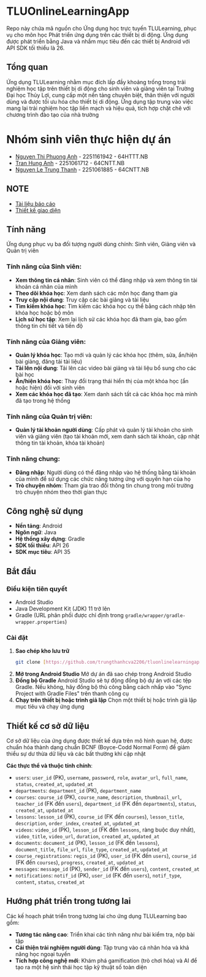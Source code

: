 # TLUOnlineLearningApp

Repo này chứa mã nguồn cho Ứng dụng học trực tuyến TLULearning, phục vụ cho môn học Phát triển ứng dụng trên các thiết bị di động. Ứng dụng được phát triển bằng Java và nhắm mục tiêu đến các thiết bị Android với API SDK tối thiểu là 26.

## Tổng quan

Ứng dụng TLULearning nhằm mục đích lấp đầy khoảng trống trong trải nghiệm học tập trên thiết bị di động cho sinh viên và giảng viên tại Trường Đại học Thủy Lợi, cung cấp một nền tảng chuyên biệt, thân thiện với người dùng và được tối ưu hóa cho thiết bị di động. Ứng dụng tập trung vào việc mang lại trải nghiệm học tập liền mạch và hiệu quả, tích hợp chặt chẽ với chương trình đào tạo của nhà trường

# Nhóm sinh viên thực hiện dự án

- [Nguyen Thi Phuong Anh](https://github.com/ntpa812) - 2251161942 - 64HTTT.NB
- [Tran Hung Anh](https://github.com/hunganh7204) - 2251061712 - 64CNTT.NB
- [Nguyen Le Trung Thanh](https://github.com/trungthanhcva2206) - 2251061885 - 64CNTT.NB

## NOTE

- [Tài liệu báo cáo](https://docs.google.com/document/d/1a4ASaS-tqENg4HVe3Yz0cIjeiJf_au0h/edit?usp=sharing&ouid=103250931260588488904&rtpof=true&sd=true)
- [Thiết kế giao diện](https://www.figma.com/design/x5MHCLc5jwGazjYQ0upEeW/TLULearning---mobile?m=auto&t=5z1FBiagNUEK4qwh-1)

## Tính năng

Ứng dụng phục vụ ba đối tượng người dùng chính: Sinh viên, Giảng viên và Quản trị viên

### Tính năng của Sinh viên:
* **Xem thông tin cá nhân**: Sinh viên có thể đăng nhập và xem thông tin tài khoản cá nhân của mình
* **Theo dõi khóa học**: Xem danh sách các môn học đang tham gia
* **Truy cập nội dung**: Truy cập các bài giảng và tài liệu
* **Tìm kiếm khóa học**: Tìm kiếm các khóa học cụ thể bằng cách nhập tên khóa học hoặc bộ môn
* **Lịch sử học tập**: Xem lại lịch sử các khóa học đã tham gia, bao gồm thông tin chi tiết và tiến độ

### Tính năng của Giảng viên:
* **Quản lý khóa học**: Tạo mới và quản lý các khóa học (thêm, sửa, ẩn/hiện bài giảng, đăng tải tài liệu)
* **Tải lên nội dung**: Tải lên các video bài giảng và tài liệu bổ sung cho các bài học
* **Ẩn/hiện khóa học**: Thay đổi trạng thái hiển thị của một khóa học (ẩn hoặc hiện) đối với sinh viên
* **Xem các khóa học đã tạo**: Xem danh sách tất cả các khóa học mà mình đã tạo trong hệ thống

### Tính năng của Quản trị viên:
* **Quản lý tài khoản người dùng**: Cấp phát và quản lý tài khoản cho sinh viên và giảng viên (tạo tài khoản mới, xem danh sách tài khoản, cập nhật thông tin tài khoản, khóa tài khoản)

### Tính năng chung:
* **Đăng nhập**: Người dùng có thể đăng nhập vào hệ thống bằng tài khoản của mình để sử dụng các chức năng tương ứng với quyền hạn của họ
* **Trò chuyện nhóm**: Tham gia trao đổi thông tin chung trong môi trường trò chuyện nhóm theo thời gian thực

## Công nghệ sử dụng

* **Nền tảng**: Android
* **Ngôn ngữ**: Java
* **Hệ thống xây dựng**: Gradle
* **SDK tối thiểu**: API 26
* **SDK mục tiêu**: API 35

## Bắt đầu

### Điều kiện tiên quyết

* Android Studio
* Java Development Kit (JDK) 11 trở lên
* Gradle (URL phân phối được chỉ định trong `gradle/wrapper/gradle-wrapper.properties`)

### Cài đặt

1.  **Sao chép kho lưu trữ**
    ```bash
    git clone [https://github.com/trungthanhcva2206/tluonlinelearningapp.git](https://github.com/trungthanhcva2206/tluonlinelearningapp.git)
    ```
2.  **Mở trong Android Studio**
    Mở dự án đã sao chép trong Android Studio
3.  **Đồng bộ Gradle**
    Android Studio sẽ tự động đồng bộ dự án với các tệp Gradle. Nếu không, hãy đồng bộ thủ công bằng cách nhấp vào "Sync Project with Gradle Files" trên thanh công cụ
4.  **Chạy trên thiết bị hoặc trình giả lập**
    Chọn một thiết bị hoặc trình giả lập mục tiêu và chạy ứng dụng

## Thiết kế cơ sở dữ liệu

Cơ sở dữ liệu của ứng dụng được thiết kế dựa trên mô hình quan hệ, được chuẩn hóa thành dạng chuẩn BCNF (Boyce-Codd Normal Form) để giảm thiểu sự dư thừa dữ liệu và các bất thường khi cập nhật

**Các thực thể và thuộc tính chính**:
* `users`: `user_id` (PK), `username`, `password`, `role`, `avatar_url`, `full_name`, `status`, `created_at`, `updated_at`
* `departments`: `department_id` (PK), `department_name`
* `courses`: `course_id` (PK), `course_name`, `description`, `thumbnail_url`, `teacher_id` (FK đến `users`), `department_id` (FK đến `departments`), `status`, `created_at`, `updated_at`
* `lessons`: `lesson_id` (PK), `course_id` (FK đến `courses`), `lesson_title`, `description`, `order_index`, `created_at`, `updated_at`
* `videos`: `video_id` (PK), `lesson_id` (FK đến `lessons`, ràng buộc duy nhất), `video_title`, `video_url`, `duration`, `created_at`, `updated_at`
* `documents`: `document_id` (PK), `lesson_id` (FK đến `lessons`), `document_title`, `file_url`, `file_type`, `created_at`, `updated_at`
* `course_registrations`: `regis_id` (PK), `user_id` (FK đến `users`), `course_id` (FK đến `courses`), `progress`, `created_at`, `updated_at`
* `messages`: `message_id` (PK), `sender_id` (FK đến `users`), `content`, `created_at`
* `notifications`: `notif_id` (PK), `user_id` (FK đến `users`), `notif_type`, `content`, `status`, `created_at`

## Hướng phát triển trong tương lai

Các kế hoạch phát triển trong tương lai cho ứng dụng TLULearning bao gồm:
* **Tương tác nâng cao**: Triển khai các tính năng như bài kiểm tra, nộp bài tập
* **Cải thiện trải nghiệm người dùng**: Tập trung vào cá nhân hóa và khả năng học ngoại tuyến
* **Tích hợp công nghệ mới**: Khám phá gamification (trò chơi hóa) và AI để tạo ra một hệ sinh thái học tập kỹ thuật số toàn diện
